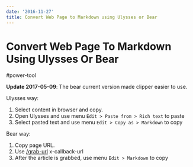 ```yaml
---
date: '2016-11-27'
title: Convert Web Page to Markdown using Ulysses or Bear
---
```


# Convert Web Page To Markdown Using Ulysses Or Bear

#power-tool

**Update 2017-05-09**: The bear current version made clipper easier to use.

Ulysses way:

1. Select content in browser and copy.
2. Open Ulysses and use menu `Edit > Paste from > Rich text` to paste
3. Select pasted text and use menu `Edit > Copy as > Markdown` to copy

Bear way:

1. Copy page URL.
2. Use [/grab-url](http://www.bear-writer.com/x-callback-url/) x-callback-url
3. After the article is grabbed, use menu `Edit > Markdown` to copy
